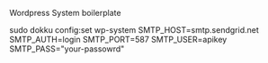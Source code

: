 Wordpress System boilerplate

sudo dokku config:set wp-system SMTP_HOST=smtp.sendgrid.net SMTP_AUTH=login SMTP_PORT=587 SMTP_USER=apikey SMTP_PASS="your-passowrd"
